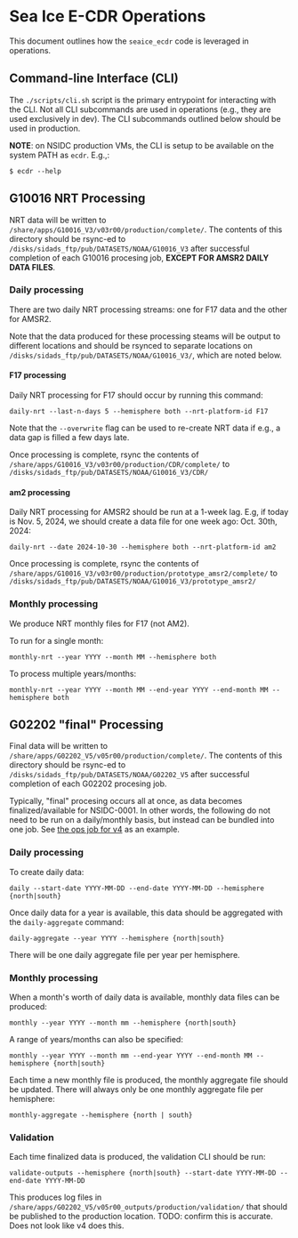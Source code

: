 # Sea Ice E-CDR Operations

This document outlines how the `seaice_ecdr` code is leveraged in operations.


## Command-line Interface (CLI)

The `./scripts/cli.sh` script is the primary entrypoint for interacting with the
CLI. Not all CLI subcommands are used in operations (e.g., they are used
exclusively in dev). The CLI subcommands outlined below should be used in
production.

**NOTE**: on NSIDC production VMs, the CLI is setup to be available on the
system PATH as `ecdr`. E.g.,:

```
$ ecdr --help
```

## G10016 NRT Processing

NRT data will be written to
`/share/apps/G10016_V3/v03r00/production/complete/`. The contents of this
directory should be rsync-ed to `/disks/sidads_ftp/pub/DATASETS/NOAA/G10016_V3`
after successful completion of each G10016 procesing job, **EXCEPT FOR AMSR2
DAILY DATA FILES**.

###  Daily processing

There are two daily NRT processing streams: one for F17 data and the other for
AMSR2.

Note that the data produced for these processing steams will be output to
different locations and should be rsynced to separate locations on
`/disks/sidads_ftp/pub/DATASETS/NOAA/G10016_V3/`, which are noted below.

#### F17 processing

Daily NRT processing for F17 should occur by running this command:

```
daily-nrt --last-n-days 5 --hemisphere both --nrt-platform-id F17
```

Note that the `--overwrite` flag can be used to re-create NRT data if e.g., a
data gap is filled a few days late.

Once processing is complete, rsync the contents of
`/share/apps/G10016_V3/v03r00/production/CDR/complete/` to
`/disks/sidads_ftp/pub/DATASETS/NOAA/G10016_V3/CDR/`


#### am2 processing

Daily NRT processing for AMSR2 should be run at a 1-week lag. E.g, if today is
Nov. 5, 2024, we should create a data file for one week ago: Oct. 30th, 2024:


```
daily-nrt --date 2024-10-30 --hemisphere both --nrt-platform-id am2
```

Once processing is complete, rsync the contents of
`/share/apps/G10016_V3/v03r00/production/prototype_amsr2/complete/` to
`/disks/sidads_ftp/pub/DATASETS/NOAA/G10016_V3/prototype_amsr2/`

### Monthly processing

We produce NRT monthly files for F17 (not AM2).

To run for a single month:
```
monthly-nrt --year YYYY --month MM --hemisphere both
```

To process multiple years/months:

```
monthly-nrt --year YYYY --month MM --end-year YYYY --end-month MM --hemisphere both
```


## G02202 "final" Processing

Final data will be written to
`/share/apps/G02202_V5/v05r00/production/complete/`. The contents of this
directory should be rsync-ed to `/disks/sidads_ftp/pub/DATASETS/NOAA/G02202_V5`
after successful completion of each G02202 procesing job.

Typically, "final" procesing occurs all at once, as data becomes
finalized/available for NSIDC-0001. In other words, the following do not need to
be run on a daily/monthly basis, but instead can be bundled into one job. See
[the ops job for
v4](https://ci.jenkins-ops-2022.apps.int.nsidc.org/job/G02202_Generate_Dataset_Production)
as an example.

### Daily processing

To create daily data:

```
daily --start-date YYYY-MM-DD --end-date YYYY-MM-DD --hemisphere {north|south}
```

Once daily data for a year is available, this data should be aggregated with the
`daily-aggregate` command:

```
daily-aggregate --year YYYY --hemisphere {north|south}
```

There will be one daily aggregate file per year per hemisphere.

### Monthly processing

When a month's worth of daily data is available, monthly data files can be produced:

```
monthly --year YYYY --month mm --hemisphere {north|south}
```

A range of years/months can also be specified:


```
monthly --year YYYY --month mm --end-year YYYY --end-month MM --hemisphere {north|south}
```

Each time a new monthly file is produced, the monthly aggregate file should be
updated. There will always only be one monthly aggregate file per hemisphere:

```
monthly-aggregate --hemisphere {north | south}
```

### Validation

Each time finalized data is produced, the validation CLI should be run:


```
validate-outputs --hemisphere {north|south} --start-date YYYY-MM-DD --end-date YYYY-MM-DD
```

This produces log files in
`/share/apps/G02202_V5/v05r00_outputs/production/validation/` that should be
published to the production location. TODO: confirm this is accurate. Does not
look like v4 does this.
